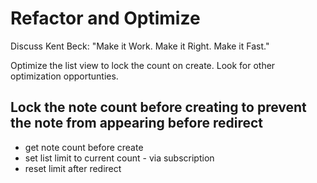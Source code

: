 # Refactor and Optimize

Discuss Kent Beck: "Make it Work.  Make it Right.  Make it Fast."

Optimize the list view to lock the count on create.
Look for other optimization opportunties.


## Lock the note count before creating to prevent the note from appearing before redirect

- get note count before create
- set list limit to current count - via subscription
- reset limit after redirect



